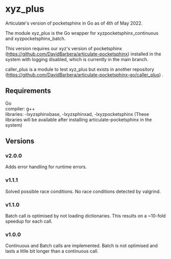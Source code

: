 # xyz_plus  
Articulate's version of pocketsphinx in Go as of 4th of May 2022.  

The module xyz_plus is the Go wrapper for xyzpocketsphinx_continuous and xyzpocketsphinx_batch. 

This version requires our xyz's version of pocketsphinx (https://github.com/DavidBarbera/articulate-pocketsphinx) installed in the system with logging disabled, which is currently in the main branch.

caller_plus is a module to test xyz_plus but exists in another repository (https://github.com/DavidBarbera/articulate-pocketsphinx-go/caller_plus) .

## Requirements
Go  
compiler: g++   
libraries: -lxyzsphinxbase, -lxyzsphinxad, -lxyzpocketsphinx (These libraries will be available after installing articulate-pocketsphinx in the system)    

## Versions  
### v2.0.0  
Adds error handling for runtime errors.

### v1.1.1  
Solved possible race conditions. No race conditions detected by valgrind.  

### v1.1.0  
Batch call is optimised by not loading dictionaries. This results on a ~10-fold speedup for each call.  
  
### v1.0.0  
Continuous and Batch calls are implemented. Batch is not optimised and lasts a litlle bit longer than a continuous call.  



